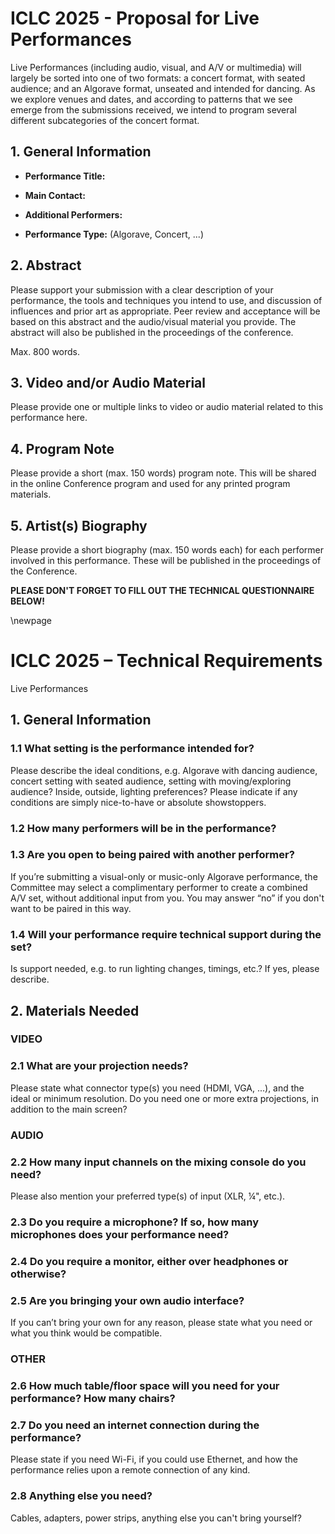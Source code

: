 # ICLC 2025 - Proposal for Live Performances

Live Performances (including audio, visual, and A/V or multimedia)
will largely be sorted into one of two formats: a concert format, with
seated audience; and an Algorave format, unseated and intended for
dancing. As we explore venues and dates, and according to patterns
that we see emerge from the submissions received, we intend to program
several different subcategories of the concert format.

## 1. General Information

- **Performance Title:**

- **Main Contact:**

- **Additional Performers:**

- **Performance Type:** (Algorave, Concert, \...)

## 2. Abstract

Please support your submission with a clear description of your
performance, the tools and techniques you intend to use, and
discussion of influences and prior art as appropriate. Peer review and
acceptance will be based on this abstract and the audio/visual
material you provide. The abstract will also be published in the
proceedings of the conference.

Max. 800 words.

## 3. Video and/or Audio Material

Please provide one or multiple links to video or audio material
related to this performance here.

## 4. Program Note

Please provide a short (max. 150 words) program note. This will be
shared in the online Conference program and used for any printed
program materials.

## 5. Artist(s) Biography

Please provide a short biography (max. 150 words each) for each
performer involved in this performance. These will be published in the
proceedings of the Conference.

**PLEASE DON'T FORGET TO FILL OUT THE TECHNICAL QUESTIONNAIRE BELOW!**

\newpage

# ICLC 2025 – Technical Requirements

Live Performances

## 1. General Information

### 1.1 What setting is the performance intended for?

Please describe the ideal conditions, e.g. Algorave with dancing
audience, concert setting with seated audience, setting with
moving/exploring audience? Inside, outside, lighting preferences?
Please indicate if any conditions are simply nice-to-have or absolute
showstoppers.

### 1.2 How many performers will be in the performance?

### 1.3 Are you open to being paired with another performer?

If you’re submitting a visual-only or music-only Algorave performance,
the Committee may select a complimentary performer to create a
combined A/V set, without additional input from you. You may answer
“no” if you don't want to be paired in this way.

### 1.4 Will your performance require technical support during the set?

Is support needed, e.g. to run lighting changes, timings, etc.? If
yes, please describe.

## 2. Materials Needed

### VIDEO

### 2.1 What are your projection needs?

Please state what connector type(s) you need (HDMI, VGA, ...), and the
ideal or minimum resolution. Do you need one or more extra
projections, in addition to the main screen?

### AUDIO

### 2.2 How many input channels on the mixing console do you need?

Please also mention your preferred type(s) of input (XLR, ¼", etc.).

### 2.3 Do you require a microphone? If so, how many microphones does your performance need?

### 2.4 Do you require a monitor, either over headphones or otherwise?

### 2.5 Are you bringing your own audio interface?

If you can’t bring your own for any reason, please state what you need
or what you think would be compatible.

### OTHER

### 2.6 How much table/floor space will you need for your performance? How many chairs?

### 2.7 Do you need an internet connection during the performance?

Please state if you need Wi-Fi, if you could use Ethernet, and how the
performance relies upon a remote connection of any kind.

### 2.8 Anything else you need?

Cables, adapters, power strips, anything else you can't bring yourself?
